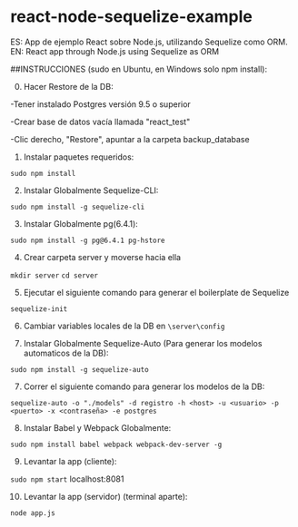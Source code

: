 # react-node-sequelize-example
ES: App de ejemplo React sobre Node.js, utilizando Sequelize como ORM. EN: React app through Node.js using Sequelize as ORM

##INSTRUCCIONES (sudo en Ubuntu, en Windows solo npm install):

0) Hacer Restore de la DB:

-Tener instalado Postgres versión 9.5 o superior

-Crear base de datos vacía llamada "react_test"

-Clic derecho, "Restore", apuntar a la carpeta backup_database

1) Instalar paquetes requeridos:

`sudo npm install`

2) Instalar Globalmente Sequelize-CLI:

`sudo npm install -g sequelize-cli`

3) Instalar Globalmente pg(6.4.1):

`sudo npm install -g pg@6.4.1 pg-hstore `

4) Crear carpeta server y moverse hacia ella

`mkdir server`
`cd server`

5) Ejecutar el siguiente comando para generar el boilerplate de Sequelize

`sequelize-init`

6) Cambiar variables locales de la DB en `\server\config`


7) Instalar Globalmente Sequelize-Auto (Para generar los modelos automaticos de la DB):

`sudo npm install -g sequelize-auto`

7) Correr el siguiente comando para generar los modelos de la DB:

`sequelize-auto -o "./models" -d registro -h <host> -u <usuario> -p <puerto> -x <contraseña> -e postgres`

8) Instalar Babel y Webpack Globalmente:

`sudo npm install babel webpack webpack-dev-server -g`

9) Levantar la app (cliente):

`sudo npm start`
localhost:8081

10) Levantar la app (servidor) (terminal aparte):

`node app.js`

